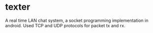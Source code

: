 # texter
A real time LAN chat system, a socket programming implementation in android. Used TCP and UDP protocols for packet tx and rx.
